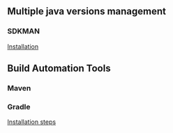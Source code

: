 
## Multiple java versions management

### SDKMAN

[Installation](https://sdkman.io/install)

## Build Automation Tools

### Maven

### Gradle
[Installation steps](https://gradle.org/install/)
